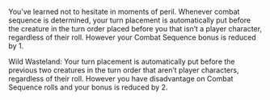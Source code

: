 
You’ve learned not to hesitate in moments of peril. Whenever combat sequence is determined, your turn placement is automatically put before the creature in the turn order placed before you that isn’t a player character, regardless of their roll. However your Combat Sequence bonus is reduced by 1. 

Wild Wasteland: Your turn placement is automatically put before the previous two creatures in the turn order that aren’t player characters, regardless of their roll. However you have disadvantage on Combat Sequence rolls and your bonus is reduced by 2.